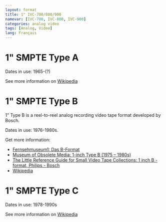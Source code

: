 ```yaml
---
layout: format
title: 1" IVC-700/800/900
namevar: [IVC-700, IVC-800, IVC-900]
categories: analog video
tags: [Analog, Video]
lang: Français
---
```


# 1" SMPTE Type A

Dates in use: 1965-(?)

See more information on [Wikipedia](https://en.wikipedia.org/wiki/Type_A_videotape)

# 1" SMPTE Type B

1" Type B is a reel-to-reel analog recording video tape format developed by Bosch.

Dates in use: 1976-1980s.

Get more information:

- [Fernsehmuseum1: Das B-Format](http://www.fernsehmuseum.info/das-bosch-bcn-b-format.html)
- [Museum of Obsolete Media: 1-inch Type B (1975 – 1980s)](https://obsoletemedia.org/1-inch-type-b/)
- [The Little Reference Guide for Small Video Tape Collections: 1 inch B - format, Philips - Bosch](http://www.little-archives.net/guide/content/2_1inch_b_format.htm)
- [Wikipedia](https://en.wikipedia.org/wiki/Type_B_videotape)

# 1" SMPTE Type C

Dates in use: 1978-1990s

See more information on [Wikipedia](https://en.wikipedia.org/wiki/Type_C_videotape)